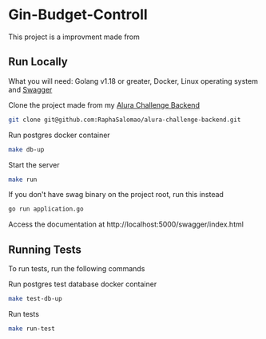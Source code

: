# Gin-Budget-Controll

This project is a improvment made from 
## Run Locally

What you will need: Golang v1.18 or greater, Docker, Linux operating system and [Swagger](https://github.com/swaggo/swag#getting-started)

Clone the project made from my [Alura Challenge Backend](https://github.com/RaphaSalomao/alura-challenge-backend)

```bash
git clone git@github.com:RaphaSalomao/alura-challenge-backend.git
```

Run postgres docker container

```bash
make db-up
```

Start the server
```bash
make run
```
If you don't have swag binary on the project root, run this instead
```bash
go run application.go
```

Access the documentation at http://localhost:5000/swagger/index.html

## Running Tests

To run tests, run the following commands

Run postgres test database docker container 
```bash
make test-db-up
```

Run tests
```bash
make run-test
```
